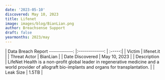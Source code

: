 ```yaml
---
date: '2023-05-10'
discovered: May 10, 2023
title: Lifenet
image: images/blog/BianLian.png
author: Breachsense Support
draft: false
yearmonths: 2023/may
---
```



| Data Breach Report
------------:     |:-------------:    | :-----:|
| Victim      | lifenet.it      | 
| Threat Actor      | BianLian      | 
| Date Discovered      | May 10, 2023      | 
| Description      | LifeNet Health is a non-profit global leader in regenerative medicine and a world provider of allograft bio-implants and organs for transplantation.      | 
| Leak Size      | 1.5TB      | 

